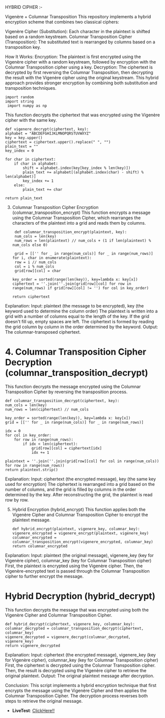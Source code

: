 HYBRID CIPHER :-

Vigenère + Columnar Transposition
This repository implements a hybrid encryption scheme that combines two classical ciphers:

Vigenère Cipher (Substitution): Each character in the plaintext is shifted based on a random keystream.
Columnar Transposition Cipher (Transposition): The substituted text is rearranged by columns based on a transposition key.

How It Works:
Encryption: The plaintext is first encrypted using the Vigenère cipher with a random keystream, followed by encryption with the Columnar Transposition cipher using a key.
Decryption: The ciphertext is decrypted by first reversing the Columnar Transposition, then decrypting the result with the Vigenère cipher using the original keystream.
This hybrid approach provides stronger encryption by combining both substitution and transposition techniques.



    import random
    import string
     import numpy as np

This function decrypts the ciphertext that was encrypted using the Vigenère cipher with the same key.

    def vigenere_decrypt(ciphertext, key):
    alphabet = "ABCDEFGHIJKLMNOPQRSTUVWXYZ"
    key = key.upper()
    ciphertext = ciphertext.upper().replace(" ", "")
    plain_text = ""
    key_index = 0
    
    for char in ciphertext:
        if char in alphabet:
            shift = alphabet.index(key[key_index % len(key)])
            plain_text += alphabet[(alphabet.index(char) - shift) % len(alphabet)]
            key_index += 1
        else:
            plain_text += char
    
    return plain_text


3. Columnar Transposition Cipher Encryption (columnar_transposition_encrypt)
This function encrypts a message using the Columnar Transposition Cipher, which rearranges the characters of the plaintext into a grid and reads them by columns.


        def columnar_transposition_encrypt(plaintext, key):
        num_cols = len(key)
        num_rows = len(plaintext) // num_cols + (1 if len(plaintext) % num_cols else 0)
     
        grid = [['' for _ in range(num_cols)] for _ in range(num_rows)]
       for i, char in enumerate(plaintext):
        row = i // num_cols
        col = i % num_cols
        grid[row][col] = char
    
       key_order = sorted(range(len(key)), key=lambda x: key[x])
       ciphertext = ''.join(''.join(grid[row][col] for row in range(num_rows) if grid[row][col] != '') for col in key_order)
    
       return ciphertext

Explanation:
Input: plaintext (the message to be encrypted), key (the keyword used to determine the column order)
The plaintext is written into a grid with a number of columns equal to the length of the key. If the grid doesn't fill up, empty spaces are left.
The ciphertext is formed by reading the grid column by column in the order determined by the keyword.
Output: The columnar-transposed ciphertext.

# 4. Columnar Transposition Cipher Decryption (columnar_transposition_decrypt)
This function decrypts the message encrypted using the Columnar Transposition Cipher by reversing the transposition process.

    def columnar_transposition_decrypt(ciphertext, key):
    num_cols = len(key)
    num_rows = len(ciphertext) // num_cols
    
    key_order = sorted(range(len(key)), key=lambda x: key[x])
    grid = [['' for _ in range(num_cols)] for _ in range(num_rows)]
    
    idx = 0
    for col in key_order:
        for row in range(num_rows):
            if idx < len(ciphertext):
                grid[row][col] = ciphertext[idx]
                idx += 1
    
    plaintext = ''.join(''.join(grid[row][col] for col in range(num_cols)) for row in range(num_rows))
    return plaintext.strip()

Explanation:
Input: ciphertext (the encrypted message), key (the same key used for encryption)
The ciphertext is rearranged into a grid based on the number of columns, and the grid is filled by columns in the order determined by the key.
After reconstructing the grid, the plaintext is read row by row.

5. Hybrid Encryption (hybrid_encrypt)
This function applies both the Vigenère Cipher and Columnar Transposition Cipher to encrypt the plaintext message.


       def hybrid_encrypt(plaintext, vigenere_key, columnar_key):
       vigenere_encrypted = vigenere_encrypt(plaintext, vigenere_key)
       columnar_encrypted = columnar_transposition_encrypt(vigenere_encrypted, columnar_key)
       return columnar_encrypted

Explanation:
Input: plaintext (the original message), vigenere_key (key for Vigenère cipher), columnar_key (key for Columnar Transposition cipher)
First, the plaintext is encrypted using the Vigenère cipher.
Then, the Vigenère-encrypted text is passed through the Columnar Transposition cipher to further encrypt the message.

# Hybrid Decryption (hybrid_decrypt)
This function decrypts the message that was encrypted using both the Vigenère Cipher and Columnar Transposition Cipher.


    def hybrid_decrypt(ciphertext, vigenere_key, columnar_key):
    columnar_decrypted = columnar_transposition_decrypt(ciphertext, columnar_key)
    vigenere_decrypted = vigenere_decrypt(columnar_decrypted, vigenere_key)
    return vigenere_decrypted

Explanation:
Input: ciphertext (the encrypted message), vigenere_key (key for Vigenère cipher), columnar_key (key for Columnar Transposition cipher)
First, the ciphertext is decrypted using the Columnar Transposition cipher.
Then, the result is decrypted using the Vigenère cipher to retrieve the original plaintext.
Output: The original plaintext message after decryption.


Conclusion:
This script implements a hybrid encryption technique that first encrypts the message using the Vigenère Cipher and then applies the Columnar Transposition Cipher. The decryption process reverses both steps to retrieve the original message.



- **LiveTest**: [ClickHere!!](https://colab.research.google.com/drive/1HHzXnzaXDig43Ef3Zgej58nCd0z3Ar3O?usp=sharing)

